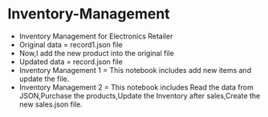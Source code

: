 # Inventory-Management
* Inventory Management for Electronics Retailer
* Original data = record1.json file
* Now,I add the new product into the original file
* Updated data = record.json file
* Inventory Management 1 = This notebook includes add new items and update the file.
* Inventory Management 2 = This notebook includes Read the data from JSON,Purchase the products,Update the Inventory after sales,Create the new sales.json file.

